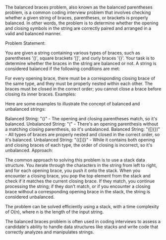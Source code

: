 The balanced braces problem, also known as the balanced parentheses problem, is a common coding interview problem that involves checking whether a given string of braces, parentheses, or brackets is properly balanced. In other words, the problem is to determine whether the opening and closing symbols in the string are correctly paired and arranged in a valid and balanced manner.

Problem Statement:

You are given a string containing various types of braces, such as parentheses '()', square brackets '[]', and curly braces '{}'. Your task is to determine whether the braces in the string are balanced or not. A string is considered balanced if the following conditions are met:

For every opening brace, there must be a corresponding closing brace of the same type, and they must be properly nested within each other.
The braces must be closed in the correct order; you cannot close a brace before closing its inner braces.
Examples:

Here are some examples to illustrate the concept of balanced and unbalanced strings:

Balanced String: "()" - The opening and closing parentheses match, so it's balanced.
Unbalanced String: "(" - There's an opening parenthesis without a matching closing parenthesis, so it's unbalanced.
Balanced String: "([]{})" - All types of braces are properly nested and closed in the correct order, so it's balanced.
Unbalanced String: "({[)]}" - While it contains both opening and closing braces of each type, the order of closing is incorrect, so it's unbalanced.
Approach:

The common approach to solving this problem is to use a stack data structure. You iterate through the characters in the string from left to right, and for each opening brace, you push it onto the stack. When you encounter a closing brace, you pop the top element from the stack and check if it matches the current closing brace. If they match, you continue processing the string; if they don't match, or if you encounter a closing brace without a corresponding opening brace in the stack, the string is considered unbalanced.

The problem can be solved efficiently using a stack, with a time complexity of O(n), where n is the length of the input string.

The balanced braces problem is often used in coding interviews to assess a candidate's ability to handle data structures like stacks and write code that correctly analyzes and manipulates strings.
